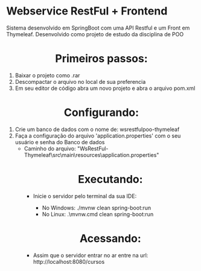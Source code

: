 # Webservice RestFul + Frontend
Sistema desenvolvido em SpringBoot com uma API Restful e um Front em Thymeleaf. Desenvolvido como projeto de estudo da disciplina de POO

<h1 align="center">Primeiros passos:</h1>
<ol>
  <li>Baixar o projeto como .rar</li>
  <li>Descompactar o arquivo no local de sua preferencia</li>
  <li>Em seu editor de código abra um novo projeto e abra o arquivo pom.xml</li>
</ol>
<h1 align="center">Configurando:</h1>

<ol>
  <li>Crie um banco de dados com o nome de: wsrestfulpoo-thymeleaf</li>
  <li>Faça a configuração do arquivo 'application.properties' com o seu usuário e senha do Banco de dados
    <ul>
      <li>Caminho do arquivo: "WsRestFul-Thymeleaf\src\main\resources\application.properties"</li>
    </ul>
 <ol>
   
   
   
 <h1 align="center">Executando:</h1>
<ul>
  <li>Inicie o servidor pelo terminal da sua IDE:</li>
  <ul>
    <li>No Windows: ./mvnw clean spring-boot:run</li>
    <li>No Linux: .\mvnw.cmd clean spring-boot:run</li>
  </ul>
</ul>

   <h1 align="center">Acessando:</h1>
<ul>
  <li>Assim que o servidor entrar no ar entre na url: http://localhost:8080/cursos</li>
   </ul>

